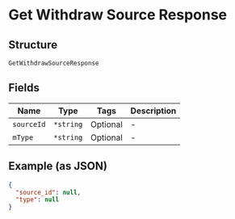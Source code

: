 
# Get Withdraw Source Response

## Structure

`GetWithdrawSourceResponse`

## Fields

| Name | Type | Tags | Description |
|  --- | --- | --- | --- |
| `sourceId` | `*string` | Optional | - |
| `mType` | `*string` | Optional | - |

## Example (as JSON)

```json
{
  "source_id": null,
  "type": null
}
```

